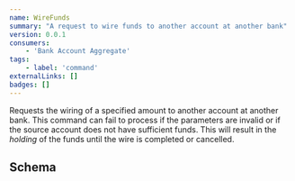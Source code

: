 ```yaml
---
name: WireFunds
summary: "A request to wire funds to another account at another bank"
version: 0.0.1
consumers:
    - 'Bank Account Aggregate'
tags:
    - label: 'command'
externalLinks: []
badges: []
---
```

Requests the wiring of a specified amount to another account at another bank. This command can fail to process if the parameters are invalid or if the source account does not have sufficient funds. This will result in the _holding_ of the funds until the wire is completed or cancelled.

<Mermaid />

## Schema
<SchemaViewer />